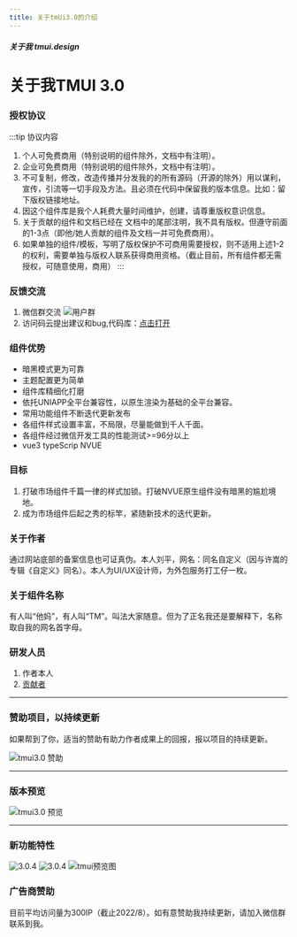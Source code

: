 ```yaml
---
title: 关于tmUi3.0的介绍
---
```


<dirtoc></dirtoc>

##### 关于我 tmui.design

# 关于我TMUI 3.0

### 授权协议

:::tip 协议内容
1. 个人可免费商用（特别说明的组件除外，文档中有注明）。
2. 企业可免费商用（特别说明的组件除外，文档中有注明）。
3. 不可复制，修改，改造传播并分发我的的所有源码（开源的除外）用以谋利，宣传，引流等一切手段及方法。且必须在代码中保留我的版本信息。比如：留下版权链接地址。
4. 因这个组件库是我个人耗费大量时间维护，创建，请尊重版权意识信息。
5. 关于贡献的组件和文档已经在 文档中的尾部注明，我不具有版权。但遵守前面的1-3点（即他/她人贡献的组件及文档一并可免费商用）。
6. 如果单独的组件/模板，写明了版权保护不可商用需要授权，则不适用上述1-2的权利，需要单独与版权人联系获得商用资格。（截止目前，所有组件都无需授权，可随意使用，商用）
:::

### 反馈交流
1. 微信群交流
![用户群](https://cdn.tmui.design/public/design/weixinQR2.jpg)
2. 访问码云提出建议和bug,代码库：[点击打开](https://gitee.com/LYTB/tmui-design)

### 组件优势

- 暗黑模式更为可靠
- 主题配置更为简单
- 组件库精细化打磨
- 依托UNIAPP全平台兼容性，以原生渲染为基础的全平台兼容。
- 常用功能组件不断迭代更新发布
- 各组件样式设置丰富，不局限，尽量能做到千人千面。
- 各组件经过微信开发工具的性能测试>=96分以上
- vue3 typeScrip NVUE

### 目标

1. 打破市场组件千篇一律的样式加锁。打破NVUE原生组件没有暗黑的尴尬境地。
2. 成为市场组件后起之秀的标竿，紧随新技术的迭代更新。

### 关于作者

通过网站底部的备案信息也可证真伪。本人刘平，网名：同名自定义（因与许嵩的专辑《自定义》同名）。本人为UI/UX设计师，为外包服务打工仔一枚。

### 关于组件名称

有人叫“他妈”，有人叫“TM”。叫法大家随意。但为了正名我还是要解释下，名称取自我的网名首字母。

### 研发人员

1. 作者本人
2. [贡献者](%E8%B4%A1%E7%8C%AE%E8%80%85.md)

----

### 赞助项目，以持续更新

如果帮到了你，适当的赞助有助力作者成果上的回报，报以项目的持续更新。

![tmui3.0 赞助](https://cdn.tmui.design/public/design/payzhanzhu.jpg)

----

### 版本预览

![tmui3.0 预览](https://cdn.tmui.design/public/design/verHeji.jpg)

----

### 新功能特性

![3.0.4](https://vkceyugu.cdn.bspapp.com/VKCEYUGU-f5b1722f-8766-40af-a22a-acc454202a37/86bce318-d3a0-4c88-8e9c-cd764fed81e1.gif)
![3.0.4](https://vkceyugu.cdn.bspapp.com/VKCEYUGU-f5b1722f-8766-40af-a22a-acc454202a37/f33285fd-5f26-4092-95a2-2fe8f4aee2ed.gif)
![tmui预览图](https://vkceyugu.cdn.bspapp.com/VKCEYUGU-f5b1722f-8766-40af-a22a-acc454202a37/0672c1be-2519-4e36-962b-072852193025.png)

### 广告商赞助

目前平均访问量为300IP（截止2022/8）。如有意赞助我持续更新，请加入微信群联系到我。

